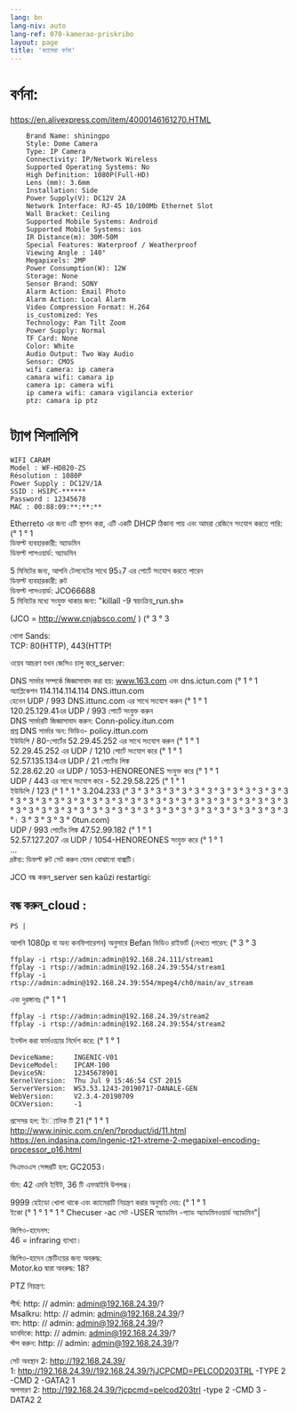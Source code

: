 ```yaml
---
lang: bn
lang-niv: auto
lang-ref: 070-kamerao-priskribo
layout: page
title: 'ক্যামেরা বর্ণনা'
---
```




# বর্ণনা:
https://en.alivexpress.com/item/4000146161270.HTML
```
    Brand Name: shiningpo
    Style: Dome Camera
    Type: IP Camera
    Connectivity: IP/Network Wireless
    Supported Operating Systems: No
    High Definition: 1080P(Full-HD)
    Lens (mm): 3.6mm
    Installation: Side
    Power Supply(V): DC12V 2A
    Network Interface: RJ-45 10/100Mb Ethernet Slot
    Wall Bracket: Ceiling
    Supported Mobile Systems: Android
    Supported Mobile Systems: ios
    IR Distance(m): 30M-50M
    Special Features: Waterproof / Weatherproof
    Viewing Angle : 140°
    Megapixels: 2MP
    Power Consumption(W): 12W
    Storage: None
    Sensor Brand: SONY
    Alarm Action: Email Photo
    Alarm Action: Local Alarm
    Video Compression Format: H.264
    is_customized: Yes
    Technology: Pan Tilt Zoom
    Power Supply: Normal
    TF Card: None
    Color: White
    Audio Output: Two Way Audio
    Sensor: CMOS
    wifi camera: ip camera
    camara wifi: camara ip
    camera ip: camera wifi
    ip camera wifi: camara vigilancia exterior
    ptz: camara ip ptz
```

# ট্যাগ শিলালিপি
```
WIFI CARAM
Model : WF-HD820-ZS
Résolution : 1080P
Power Supply : DC12V/1A
SSID : HSIPC-******
Password : 12345678
MAC : 00:88:09:**:**:**
```

Etherreto এর জন্য এটি স্থাপন করা, এটি একটি DHCP ঠিকানা পায় এবং আমরা রেজিনে সংযোগ করতে পারি: (° 1 ° 1  
ডিফল্ট ব্যবহারকারী: অ্যাডমিন  
ডিফল্ট পাসওয়ার্ড: অ্যাডমিন  

5 মিনিটের জন্য, আপনি টেলনেটের সাথে 95২7 এর পোর্টে সংযোগ করতে পারেন  
ডিফল্ট ব্যবহারকারী: রুট  
ডিফল্ট পাসওয়ার্ড: JCO66688  
5 মিনিটের মধ্যে সংযুক্ত থাকার জন্য: "killall -9 স্বয়ংক্রিয়_run.sh»  
  
  
(JCO = http://www.cnjabsco.com/ )  (° 3 ° 3

খোলা Sands:    
TCP: 80(HTTP), 443(HTTP!      

ওয়েব আচরণ যখন জেসিও চালু করে_server:  
  
  
DNS সার্ভার সম্পর্কে জিজ্ঞাসাবাদ করা হয়: www.163.com এবং dns.ictun.com (° 1 ° 1  
অ্যাপ্লিকেশন 114.114.114.114 DNS.ittun.com  
হেনেন UDP / 993 DNS.ittunc.com এর সাথে সংযোগ করুন (° 1 ° 1  
120.25.129.41এর UDP / 993 পোর্টে সংযুক্ত করুন  
DNS সার্ভারটি জিজ্ঞাসাবাদ করুন: Conn-policy.itun.com  
প্রশ্ন DNS সার্ভার অন: ভিডিও- policy.ittun.com  
ইউডিপি / 80-পোর্টের 52.29.45.252 এর সাথে সংযোগ করুন (° 1 ° 1  
52.29.45.252 এর UDP / 1210 পোর্টে সংযোগ করে (° 1 ° 1  
52.57.135.134এর UDP / 21 পোর্টের লিঙ্ক  
52.28.62.20 এর UDP / 1053-HENOREONES সংযুক্ত করে (° 1 ° 1  
UDP / 443 এর সাথে সংযোগ করে - 52.29.58.225 (° 1 ° 1  
ইউডিপি / 123 (° 1 ° 1 ° 3.204.233 (° 3 ° 3 ° 3 ° 3 ° 3 ° 3 ° 3 ° 3 ° 3 ° 3 ° 3 ° 3 ° 3 ° 3 ° 3 ° 3 ° 3 ° 3 ° 3 ° 3 ° 3 ° 3 ° 3 ° 3 ° 3 ° 3 ° 3 ° 3 ° 3 ° 3 ° 3 ° 3 ° 3 ° 3 ° 3 ° 3 ° 3 ° 3 ° 3 ° 3 ° 3 ° 3 ° 3 ° 3 ° 3 ° 3 ° 3 ° 3 ° 3 ° 3 ° 3 ° 3 ° 3 ° 3 ° 3 ° 3 ° 3 °। 3 ° 3 ° 3 ° 3 ° 0tun.com)  
UDP / 993 পোর্টের লিঙ্ক 47.52.99.182 (° 1 ° 1  
52.57.127.207 এর UDP / 1054-HENOREONES সংযুক্ত করে (° 1 ° 1  
...  
দ্রষ্টব্য: ডিফল্ট রুট সেট করুন যেমন বোঝানো বাক্সটি।    

JCO বন্ধ করুন_server sen kaŭzi restartigi:  
  
  
## বন্ধ করুন_cloud :  
```
PS | 
```

আপনি 1080p বা অন্য কনফিগারেশন) অনুসারে Befan ভিডিও রাইভার্ট (দেখতে পারেন: (° 3 ° 3  
```
ffplay -i rtsp://admin:admin@192.168.24.111/stream1
ffplay -i rtsp://admin:admin@192.168.24.39:554/stream1
ffplay -i rtsp://admin:admin@192.168.24.39:554/mpeg4/ch0/main/av_stream
```

এবং দুরঙ্গানাঃ (° 1 ° 1
```
ffplay -i rtsp://admin:admin@192.168.24.39/stream2
ffplay -i rtsp://admin:admin@192.168.24.39:554/stream2
```

ইনস্টল করা ফার্মওয়্যার নির্দেশ করে: (° 1 ° 1
```
DeviceName:     INGENIC-V01
DeviceModel:    IPCAM-100
DeviceSN:       12345678901
KernelVersion:  Thu Jul 9 15:46:54 CST 2015
ServerVersion:  WS3.53.1243-20190717-DANALE-GEN
WebVersion:     V2.3.4-20190709
OCXVersion:     -1
```

প্রসেসর হল: ইং্যানিক টি 21 (° 1 ° 1  
http://www.ininic.com.cn/en/?product/id/11.html  
https://en.indasina.com/ingenic-t21-xtreme-2-megapixel-encoding-processor_p16.html  
  
  

সিএমওএস সেন্সরটি হল: GC2053।   

র্যাম: 42 এমবি ইন্টিট, 36 টি এমআইবি উপলব্ধ।    

9999 হেইডো খোলা থাকে এবং ক্যামেরাটি নিয়ন্ত্রণ করার অনুমতি দেয়: (° 1 ° 1  
ইকো (° 1 ° 1 ° 1 ° Checuser -ac সেট -USER অ্যাডমিন -প্যাড অ্যাডমিনওয়ার্ড অ্যাডমিন"|    

জিপিও-হাদেনস:  
46 = infraring ব্যাখ্যা।    

জিপিও-হাদেন স্ক্রেটিংয়ের জন্য অবরুদ্ধ:  
Motor.ko দ্বারা অবরুদ্ধ: 18?   

PTZ নিয়ন্ত্রণ:  

শীর্ষ: http: // admin: admin@192.168.24.39/?   
Msalkru: http: // admin: admin@192.168.24.39/?   
বাম: http: // admin: admin@192.168.24.39/?   
ডানদিকে: http: // admin: admin@192.168.24.39/?   
স্টপ করুন: http: // admin: admin@192.168.24.39/?   

সেট অবস্থান 2: http://192.168.24.39/  
1: http://192.168.24.39//192.168.24.39/?jJCPCMD=PELCOD203TRL -TYPE 2 -CMD 2 -GATA2 1  
অপসারণ 2: http://192.168.24.39/?jcpcmd=pelcod203trl -type 2 -CMD 3 -DATA2 2  



